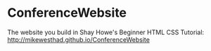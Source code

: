 ConferenceWebsite
=================

The website you build in Shay Howe's Beginner HTML CSS Tutorial: http://mikewesthad.github.io/ConferenceWebsite
